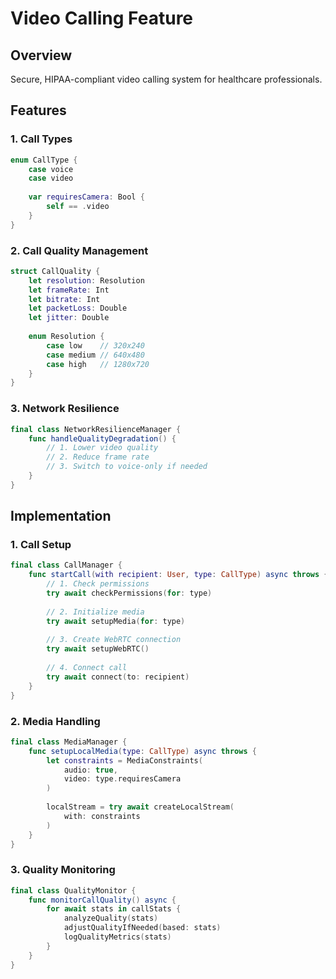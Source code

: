 # Video Calling Feature

## Overview
Secure, HIPAA-compliant video calling system for healthcare professionals.

## Features

### 1. Call Types
```swift
enum CallType {
    case voice
    case video
    
    var requiresCamera: Bool {
        self == .video
    }
}
```

### 2. Call Quality Management
```swift
struct CallQuality {
    let resolution: Resolution
    let frameRate: Int
    let bitrate: Int
    let packetLoss: Double
    let jitter: Double
    
    enum Resolution {
        case low    // 320x240
        case medium // 640x480
        case high   // 1280x720
    }
}
```

### 3. Network Resilience
```swift
final class NetworkResilienceManager {
    func handleQualityDegradation() {
        // 1. Lower video quality
        // 2. Reduce frame rate
        // 3. Switch to voice-only if needed
    }
}
```

## Implementation

### 1. Call Setup
```swift
final class CallManager {
    func startCall(with recipient: User, type: CallType) async throws {
        // 1. Check permissions
        try await checkPermissions(for: type)
        
        // 2. Initialize media
        try await setupMedia(for: type)
        
        // 3. Create WebRTC connection
        try await setupWebRTC()
        
        // 4. Connect call
        try await connect(to: recipient)
    }
}
```

### 2. Media Handling
```swift
final class MediaManager {
    func setupLocalMedia(type: CallType) async throws {
        let constraints = MediaConstraints(
            audio: true,
            video: type.requiresCamera
        )
        
        localStream = try await createLocalStream(
            with: constraints
        )
    }
}
```

### 3. Quality Monitoring
```swift
final class QualityMonitor {
    func monitorCallQuality() async {
        for await stats in callStats {
            analyzeQuality(stats)
            adjustQualityIfNeeded(based: stats)
            logQualityMetrics(stats)
        }
    }
} 